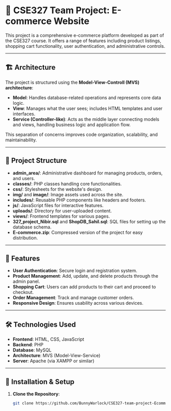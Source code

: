 # 🛒 CSE327 Team Project: E-commerce Website

This project is a comprehensive e-commerce platform developed as part of the CSE327 course. It offers a range of features including product listings, shopping cart functionality, user authentication, and administrative controls.

---

## 🏗️ Architecture

The project is structured using the **Model-View-Controll (MVS) architecture**:

- **Model**: Handles database-related operations and represents core data logic.
- **View**: Manages what the user sees; includes HTML templates and user interfaces.
- **Service (Controller-like)**: Acts as the middle layer connecting models and views, handling business logic and application flow.

This separation of concerns improves code organization, scalability, and maintainability.

---

## 📁 Project Structure

- **admin_area/**: Administrative dashboard for managing products, orders, and users.
- **classes/**: PHP classes handling core functionalities.
- **css/**: Stylesheets for the website's design.
- **img/** and **image/**: Image assets used across the site.
- **includes/**: Reusable PHP components like headers and footers.
- **js/**: JavaScript files for interactive features.
- **uploads/**: Directory for user-uploaded content.
- **views/**: Frontend templates for various pages.
- **327_project_Nibir.sql** and **ShopDB_Sahil.sql**: SQL files for setting up the database schema.
- **E-commerce.zip**: Compressed version of the project for easy distribution.

---

## 🚀 Features

- **User Authentication**: Secure login and registration system.
- **Product Management**: Add, update, and delete products through the admin panel.
- **Shopping Cart**: Users can add products to their cart and proceed to checkout.
- **Order Management**: Track and manage customer orders.
- **Responsive Design**: Ensures usability across various devices.

---

## 🛠️ Technologies Used

- **Frontend**: HTML, CSS, JavaScript
- **Backend**: PHP
- **Database**: MySQL
- **Architecture**: MVS (Model-View-Service)
- **Server**: Apache (via XAMPP or similar)

---

## 🔧 Installation & Setup

1. **Clone the Repository**:
   ```bash
   git clone https://github.com/BunnyWarlock/CSE327-team-project-Ecommerce-Website.git
